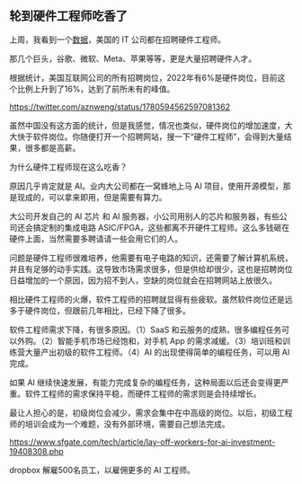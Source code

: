 ## 轮到硬件工程师吃香了

上周，我看到一个[数据](https://twitter.com/aznweng/status/1780594562597081362)，美国的 IT 公司都在招聘硬件工程师。

那几个巨头，谷歌、微软、Meta、苹果等等，更是大量招聘硬件人才。

根据统计，美国互联网公司的所有招聘岗位，2022年有6%是硬件岗位，目前这个比例上升到了16%，达到了前所未有的峰值。 

https://twitter.com/aznweng/status/1780594562597081362

虽然中国没有这方面的统计，但是我感觉，情况也类似，硬件岗位的增加速度，大大快于软件岗位。你随便打开一个招聘网站，搜一下“硬件工程师”，会得到大量结果，很多都是高薪。

为什么硬件工程师现在这么吃香？

原因几乎肯定就是 AI。业内大公司都在一窝蜂地上马 AI 项目，使用开源模型，那是现成的，可以拿来即用，但是需要有算力。

大公司开发自己的 AI 芯片 和 AI 服务器，小公司用别人的芯片和服务器，有些公司还会搞定制的集成电路 ASIC/FPGA，这些都离不开硬件工程师。这么多钱砸在硬件上面，当然需要多聘请请一些会用它们的人。

问题是硬件工程师很难培养，他需要有电子电路的知识，还需要了解计算机系统，并且有足够的动手实践。这导致市场需求很多，但是供给却很少，这也是招聘岗位日益增加的一个原因，因为招不到人，空缺的岗位就会在招聘网站上放很久。 

相比硬件工程师的火爆，软件工程师的招聘就显得有些疲软。虽然软件岗位还是远多于硬件岗位，但跟前几年相比，已经下降了很多。

软件工程师需求下降，有很多原因。（1）SaaS 和云服务的成熟，很多编程任务可以外购。（2）智能手机市场已经饱和，对手机 App 的需求减缓。（3）培训班和训练营大量产出初级的软件工程师。（4）AI 的出现使得简单的编程任务，可以用 AI 完成。

如果 AI 继续快速发展，有能力完成复杂的编程任务，这种局面以后还会变得更严重。软件工程师的需求保持平稳，而硬件工程师的需求则是会持续增长。

最让人担心的是，初级岗位会减少，需求会集中在中高级的岗位。以后，初级工程师的培训会成为一个难题，没有外部环境，需要自己想法完成。

https://www.sfgate.com/tech/article/lay-off-workers-for-ai-investment-19408308.php

dropbox 解雇500名员工，以雇佣更多的 AI 工程师。